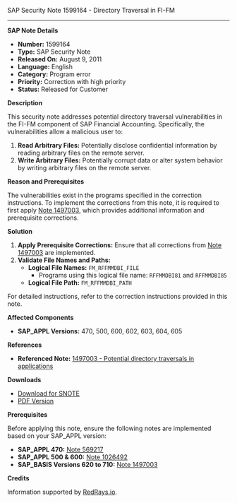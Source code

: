 SAP Security Note 1599164 - Directory Traversal in FI-FM

---

**SAP Note Details**

- **Number:** 1599164
- **Type:** SAP Security Note
- **Released On:** August 9, 2011
- **Language:** English
- **Category:** Program error
- **Priority:** Correction with high priority
- **Status:** Released for Customer

**Description**

This security note addresses potential directory traversal vulnerabilities in the FI-FM component of SAP Financial Accounting. Specifically, the vulnerabilities allow a malicious user to:

1. **Read Arbitrary Files:** Potentially disclose confidential information by reading arbitrary files on the remote server.
2. **Write Arbitrary Files:** Potentially corrupt data or alter system behavior by writing arbitrary files on the remote server.

**Reason and Prerequisites**

The vulnerabilities exist in the programs specified in the correction instructions. To implement the corrections from this note, it is required to first apply [Note 1497003](https://me.sap.com/notes/1497003), which provides additional information and prerequisite corrections.

**Solution**

1. **Apply Prerequisite Corrections:** Ensure that all corrections from [Note 1497003](https://me.sap.com/notes/1497003) are implemented.
2. **Validate File Names and Paths:**
   - **Logical File Names:** `FM_RFFMMDBI_FILE`
     - Programs using this logical file name: `RFFMMDBI81` and `RFFMMDBI85`
   - **Logical File Path:** `FM_RFFMMDBI_PATH`

For detailed instructions, refer to the correction instructions provided in this note.

**Affected Components**

- **SAP_APPL Versions:** 470, 500, 600, 602, 603, 604, 605

**References**

- **Referenced Note:** [1497003 - Potential directory traversals in applications](https://me.sap.com/notes/1497003)

**Downloads**

- [Download for SNOTE](https://notesdownloads.sap.com/note/0040000009493852017)
- [PDF Version](https://userapps.support.sap.com/sap/support/sfm/notes/print/0001599164?language=en-US&token=EF95423FD388BF5E3596F3223614FB7A)

**Prerequisites**

Before applying this note, ensure the following notes are implemented based on your SAP_APPL version:

- **SAP_APPL 470:** [Note 569217](https://me.sap.com/notes/569217)
- **SAP_APPL 500 & 600:** [Note 1026492](https://me.sap.com/notes/1026492)
- **SAP_BASIS Versions 620 to 710:** [Note 1497003](https://me.sap.com/notes/1497003)

**Credits**

Information supported by [RedRays.io](https://redrays.io).